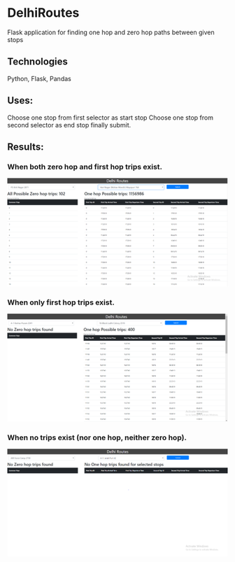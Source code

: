 # DelhiRoutes
Flask application for finding one hop and zero hop paths between given stops

## Technologies
Python, Flask, Pandas

## Uses: 
  Choose one stop from first selector as start stop
  Choose one stop from second selector as end stop
  finally submit.
 
## Results:
  ### When both zero hop and first hop trips exist.
  
  ![alt text](https://github.com/BirlaPrasoon/DelhiRoutes/blob/master/snapshots/Both%20One%20hop%20and%20Zerohop.PNG)

   ### When only first hop trips exist.
   ![alt text](https://github.com/BirlaPrasoon/DelhiRoutes/blob/master/snapshots/No%20Zero%20hop.PNG)
   
   
   ### When no trips exist (nor one hop, neither zero hop).
   ![alt text](https://github.com/BirlaPrasoon/DelhiRoutes/blob/master/snapshots/No%20Path%20found.PNG)
   
